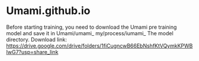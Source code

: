 # Umami.github.io
Before starting training, you need to download the Umami pre training model and save it in Umami/umami_ my/process/iumami_ The model directory.
Download link: https://drive.google.com/drive/folders/1fiCugncwB66EbNshfKtVQymkKPWBIwG7?usp=share_link